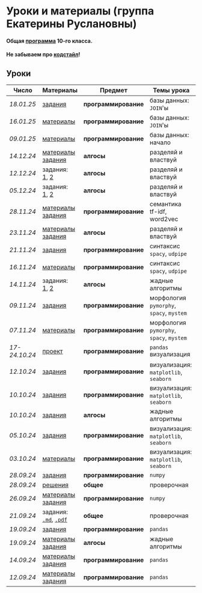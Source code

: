 # Уроки и материалы (группа Екатерины Руслановны)

#### Общая [программа](https://github.com/KatiaKozlova/files/blob/main/57-10/program.md) 10-го класса.
#### Не забываем про [кодстайл](https://github.com/KatiaKozlova/files/blob/main/57-10/codestyle.md)!
## Уроки



| **Число**  | **Материалы** | **Предмет** | **Темы урока** |
|------------|---------------|-------------|----------------|
| _18.01.25_ | [задания](https://github.com/KatiaKozlova/files/blob/main/57-10/db/18.01.2025.md) | **программирование** | базы данных: `JOIN`'ы |
| _16.01.25_ | [материалы](https://github.com/KatiaKozlova/files/blob/main/57-10/db/16.01.2025.pdf) | **программирование** | базы данных: `JOIN`'ы |
| _09.01.25_ | [материалы](https://github.com/KatiaKozlova/files/blob/main/57-10/db/09.01.2025.pdf) | **программирование** | базы данных: начало |
| _14.12.24_ | [материалы](https://education.yandex.ru/handbook/algorithms/article/podschet-inversij)<br>[задания](https://new.contest.yandex.ru/47633) | **алгосы** | разделяй и властвуй |
| _12.12.24_ | задания:<br>[1](https://new.contest.yandex.ru/47632), [2](https://new.contest.yandex.ru/47631) | **алгосы** | разделяй и властвуй |
| _05.12.24_ | задания:<br>[1](https://new.contest.yandex.ru/47632), [2](https://new.contest.yandex.ru/47631) | **алгосы** | разделяй и властвуй |
| _28.11.24_ | [материалы](https://github.com/KatiaKozlova/files/blob/main/57-10/semantics/28.11.2024.ipynb)<br>[задания](https://github.com/KatiaKozlova/files/blob/main/57-10/semantics/28.11.2024.md) | **программирование** | семантика<br>tf-idf, word2vec |
| _23.11.24_ | [материалы](https://education.yandex.ru/handbook/algorithms/article/dvoichnyj-poisk)<br>[задания](https://new.contest.yandex.ru/47595) | **алгосы** | разделяй и властвуй |
| _21.11.24_ | [задания](https://github.com/KatiaKozlova/files/blob/main/57-10/syntax/16.11.2024.ipynb) | **программирование** | синтаксис<br>`spacy`, `udpipe` |
| _16.11.24_ | [материалы](https://github.com/KatiaKozlova/files/blob/main/57-10/syntax/16.11.2024.ipynb) | **программирование** | синтаксис<br>`spacy`, `udpipe` |
| _14.11.24_ | задания:<br>[1](https://new.contest.yandex.ru/48629), [2](https://new.contest.yandex.ru/48628) | **алгосы** | жадные алгоритмы |
| _09.11.24_ | [задания](https://github.com/KatiaKozlova/files/blob/main/57-10/morphology/09.11.2024.md) | **программирование** | морфология<br>`pymorphy`, `spacy`, `mystem` |
| _07.11.24_ | [материалы](https://github.com/KatiaKozlova/files/blob/main/57-10/morphology/07.11.2024.ipynb) | **программирование** | морфология<br>`pymorphy`, `spacy`, `mystem` |
| _17-24.10.24_ | [проект](https://github.com/KatiaKozlova/files/blob/main/57-10/projects/project_1.md) | **программирование** | `pandas`<br>визуализация |
| _12.10.24_ | [задания](https://github.com/KatiaKozlova/files/blob/main/57-10/visualization/10.10.2024_ex.md) | **программирование** | визуализация:<br>`matplotlib`, `seaborn` |
| _10.10.24_ | [задания](https://github.com/KatiaKozlova/files/blob/main/57-10/visualization/10.10.2024_ex.md) | **программирование** | визуализация:<br>`matplotlib`, `seaborn` |
| _10.10.24_ | [задания](https://new.contest.yandex.ru/48627) | **алгосы** | жадные алгоритмы |
| _05.10.24_ | [задания](https://github.com/KatiaKozlova/files/blob/main/57-10/visualization/03.10.2024_ex.ipynb) | **программирование** | визуализация:<br>`matplotlib`, `seaborn` |
| _03.10.24_ | [материалы](https://github.com/KatiaKozlova/files/blob/main/57-10/visualization/03.10.2024.ipynb) | **программирование** | визуализация:<br>`matplotlib`, `seaborn` |
| _28.09.24_ | [задания](https://github.com/KatiaKozlova/files/blob/main/57-10/numpy/28.09.2024_ex.ipynb) | **программирование** | `numpy` |
| _28.09.24_ | [решения](https://github.com/KatiaKozlova/files/tree/main/57-10/test/v1/solutions) | **общее** | проверочная |
| _26.09.24_ | [материалы](https://github.com/KatiaKozlova/files/blob/main/57-10/numpy/26.09.2024.ipynb)<br>[задания](https://github.com/KatiaKozlova/files/blob/main/57-10/numpy/26.09.2024_ex.ipynb) | **программирование** | `numpy` |
| _21.09.24_ | задания:<br>[`.md`](https://github.com/KatiaKozlova/files/blob/main/57-10/test/v1/tasks.md), [`.pdf`](https://github.com/KatiaKozlova/files/blob/main/57-10/test/v1/tasks.pdf) | **общее** | проверочная |
| _19.09.24_ | [задания](https://github.com/KatiaKozlova/files/blob/main/57-10/pandas/19.09.2024_ex.ipynb) | **программирование** | `pandas` |
| _19.09.24_ | [материалы](https://education.yandex.ru/handbook/algorithms/article/zadacha-specii)<br>[задания](https://new.contest.yandex.ru/48626) | **алгосы** | жадные алгоритмы |
| _14.09.24_ | [материалы](https://github.com/KatiaKozlova/files/blob/main/57-10/pandas/14.09.2024.ipynb)<br>[задания](https://github.com/KatiaKozlova/files/blob/main/57-10/pandas/14.09.2024_ex.ipynb) | **программирование** | `pandas` |
| _12.09.24_ | [материалы](https://github.com/KatiaKozlova/files/blob/main/57-10/pandas/12.09.2024.ipynb)<br>[задания](https://github.com/KatiaKozlova/files/blob/main/57-10/pandas/12.09.2024_ex.ipynb) | **программирование** | `pandas` |
